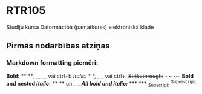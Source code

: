 # RTR105
Studiju kursa Datormācībā (pamatkurss) elektroniskā klade

## Pirmās nodarbības atziņas
 ### Markdown formatting piemēri:
 **Bold:** ** **, __ __ vai ctrl+b
 _Italic:_ * *, _ _ vai ctrl+i
 ~~Strikethrough:~~ ~~ ~~
 **Bold and nested _italic_:** ** ** un _ _
 **_All bold and italic:_** *** ***
 <sub>Subscript:</sub> <sub> </sub>
 <sup>Superscript:</sup> <sup> </sup>
 
